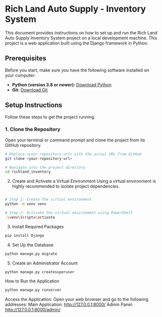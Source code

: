 # Rich Land Auto Supply - Inventory System

This document provides instructions on how to set up and run the Rich Land Auto Supply Inventory System project on a local development machine. This project is a web application built using the Django framework in Python.

## Prerequisites

Before you start, make sure you have the following software installed on your computer:

*   **Python (version 3.8 or newer):** [Download Python](https://www.python.org/downloads/)
*   **Git:** [Download Git](https://git-scm.com/downloads/)

## Setup Instructions

Follow these steps to get the project running.

### 1. Clone the Repository

Open your terminal or command prompt and clone the project from its GitHub repository.

```bash
# Replace <your-repository-url> with the actual URL from GitHub
git clone <your-repository-url>

# Navigate into the project directory
cd richland_inventory

```
2. Create and Activate a Virtual Environment
Using a virtual environment is highly recommended to isolate project dependencies.

```bash

# Step 1: Create the virtual environment
python -m venv venv

# Step 2: Activate the virtual environment using PowerShell
.\venv\Scripts\activate

```
3. Install Required Packages
   
```bash
pip install Django

```
4. Set Up the Database
 ```bash
python manage.py migrate

```
5. Create an Administrator Account

 ```bash
python manage.py createsuperuser

```
How to Run the Application

 ```bash
python manage.py runserver

```
Access the Application:
Open your web browser and go to the following addresses:
Main Application: http://127.0.0.1:8000/
Admin Panel: http://127.0.0.1:8000/admin/



